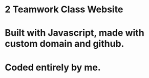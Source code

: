 # 2 Teamwork Class Website


# Built with Javascript, made with custom domain and github.
# Coded entirely by me.

